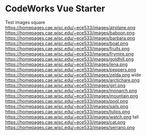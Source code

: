 CodeWorks Vue Starter
=====================


Test images
square
https://homepages.cae.wisc.edu/~ece533/images/airplane.png
https://homepages.cae.wisc.edu/~ece533/images/baboon.png
https://homepages.cae.wisc.edu/~ece533/images/barbara.png
https://homepages.cae.wisc.edu/~ece533/images/boat.png
https://homepages.cae.wisc.edu/~ece533/images/fruits.png
https://homepages.cae.wisc.edu/~ece533/images/frymire.png
https://homepages.cae.wisc.edu/~ece533/images/goldhill.png
https://homepages.cae.wisc.edu/~ece533/images/lena.png
https://homepages.cae.wisc.edu/~ece533/images/peppers.png
https://homepages.cae.wisc.edu/~ece533/images/zelda.png
wide
https://homepages.cae.wisc.edu/~ece533/images/arctichare.png
https://homepages.cae.wisc.edu/~ece533/images/girl.png
https://homepages.cae.wisc.edu/~ece533/images/monarch.png
https://homepages.cae.wisc.edu/~ece533/images/mountain.png
https://homepages.cae.wisc.edu/~ece533/images/pool.png
https://homepages.cae.wisc.edu/~ece533/images/sails.png
https://homepages.cae.wisc.edu/~ece533/images/tulips.png
https://homepages.cae.wisc.edu/~ece533/images/watch.png
tall
https://homepages.cae.wisc.edu/~ece533/images/cat.png
https://homepages.cae.wisc.edu/~ece533/images/serrano.png